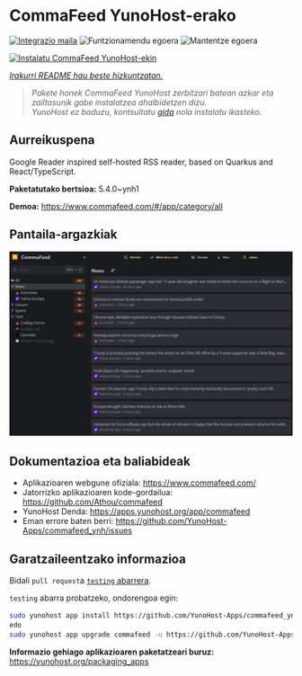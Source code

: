 <!--
Ohart ongi: README hau automatikoki sortu da <https://github.com/YunoHost/apps/tree/master/tools/readme_generator>ri esker
EZ editatu eskuz.
-->

# CommaFeed YunoHost-erako

[![Integrazio maila](https://apps.yunohost.org/badge/integration/commafeed)](https://ci-apps.yunohost.org/ci/apps/commafeed/)
![Funtzionamendu egoera](https://apps.yunohost.org/badge/state/commafeed)
![Mantentze egoera](https://apps.yunohost.org/badge/maintained/commafeed)

[![Instalatu CommaFeed YunoHost-ekin](https://install-app.yunohost.org/install-with-yunohost.svg)](https://install-app.yunohost.org/?app=commafeed)

*[Irakurri README hau beste hizkuntzatan.](./ALL_README.md)*

> *Pakete honek CommaFeed YunoHost zerbitzari batean azkar eta zailtasunik gabe instalatzea ahalbidetzen dizu.*  
> *YunoHost ez baduzu, kontsultatu [gida](https://yunohost.org/install) nola instalatu ikasteko.*

## Aurreikuspena

Google Reader inspired self-hosted RSS reader, based on Quarkus and React/TypeScript.

**Paketatutako bertsioa:** 5.4.0~ynh1

**Demoa:** <https://www.commafeed.com/#/app/category/all>

## Pantaila-argazkiak

![CommaFeed(r)en pantaila-argazkia](./doc/screenshots/screenshot.png)

## Dokumentazioa eta baliabideak

- Aplikazioaren webgune ofiziala: <https://www.commafeed.com/>
- Jatorrizko aplikazioaren kode-gordailua: <https://github.com/Athou/commafeed>
- YunoHost Denda: <https://apps.yunohost.org/app/commafeed>
- Eman errore baten berri: <https://github.com/YunoHost-Apps/commafeed_ynh/issues>

## Garatzaileentzako informazioa

Bidali `pull request`a [`testing` abarrera](https://github.com/YunoHost-Apps/commafeed_ynh/tree/testing).

`testing` abarra probatzeko, ondorengoa egin:

```bash
sudo yunohost app install https://github.com/YunoHost-Apps/commafeed_ynh/tree/testing --debug
edo
sudo yunohost app upgrade commafeed -u https://github.com/YunoHost-Apps/commafeed_ynh/tree/testing --debug
```

**Informazio gehiago aplikazioaren paketatzeari buruz:** <https://yunohost.org/packaging_apps>

